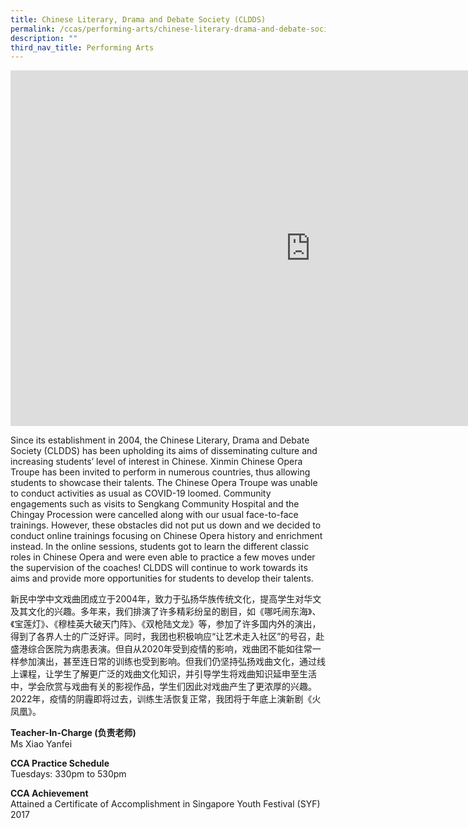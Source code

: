 ```yaml
---
title: Chinese Literary, Drama and Debate Society (CLDDS)
permalink: /ccas/performing-arts/chinese-literary-drama-and-debate-society-cldds/
description: ""
third_nav_title: Performing Arts
---
```

<iframe allowfullscreen="true" height="569" width="960" frameborder="0" src="https://docs.google.com/presentation/d/e/2PACX-1vSt63OMePqXEFT-x29r6ey6EEXtls6KQ7p2SDdB67ft_u8kdzdXZUxEoMUuIX29Edumed7VVl710zUc/embed?start=true&amp;loop=true&amp;delayms=10000"></iframe>

Since its establishment in 2004, the Chinese Literary, Drama and Debate Society (CLDDS) has been upholding its aims of disseminating culture and increasing students’ level of interest in Chinese. Xinmin Chinese Opera Troupe has been invited to perform in numerous countries, thus allowing students to showcase their talents. The Chinese Opera Troupe was unable to conduct activities as usual as COVID-19 loomed. Community engagements such as visits to Sengkang Community Hospital and the Chingay Procession were cancelled along with our usual face-to-face trainings. However, these obstacles did not put us down and we decided to conduct online trainings focusing on Chinese Opera history and enrichment instead. In the online sessions, students got to learn the different classic roles in Chinese Opera and were even able to practice a few moves under the supervision of the coaches! CLDDS will continue to work towards its aims and provide more opportunities for students to develop their talents.

  

新民中学中文戏曲团成立于2004年，致力于弘扬华族传统文化，提高学生对华文及其文化的兴趣。多年来，我们排演了许多精彩纷呈的剧目，如《哪吒闹东海》、《宝莲灯》、《穆桂英大破天门阵》、《双枪陆文龙》等，参加了许多国内外的演出，得到了各界人士的广泛好评。同时，我团也积极响应“让艺术走入社区”的号召，赴盛港综合医院为病患表演。但自从2020年受到疫情的影响，戏曲团不能如往常一样参加演出，甚至连日常的训练也受到影响。但我们仍坚持弘扬戏曲文化，通过线上课程，让学生了解更广泛的戏曲文化知识，并引导学生将戏曲知识延申至生活中，学会欣赏与戏曲有关的影视作品，学生们因此对戏曲产生了更浓厚的兴趣。2022年，疫情的阴霾即将过去，训练生活恢复正常，我团将于年底上演新剧《火凤凰》。

  

  

**Teacher-In-Charge (负责老师)** <br>
Ms Xiao Yanfei

  

**CCA Practice Schedule** <br>
Tuesdays: 330pm to 530pm  

  

**CCA Achievement** <br>
Attained a Certificate of Accomplishment in Singapore Youth Festival (SYF) 2017